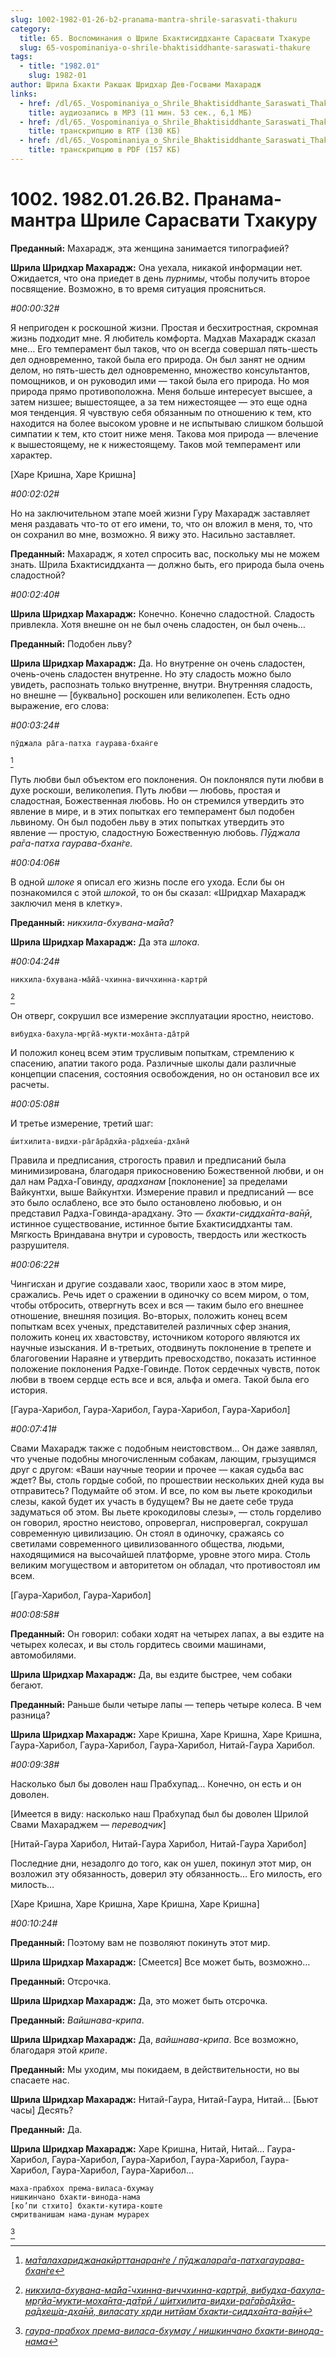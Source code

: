 ```yaml
---
slug: 1002-1982-01-26-b2-pranama-mantra-shrile-sarasvati-thakuru
category:
  title: 65. Воспоминания о Шриле Бхактисиддханте Сарасвати Тхакуре
  slug: 65-vospominaniya-o-shrile-bhaktisiddhante-saraswati-thakure
tags:
  - title: "1982.01"
    slug: 1982-01
author: Шрила Бхакти Ракшак Шридхар Дев-Госвами Махарадж
links:
  - href: /dl/65._Vospominaniya_o_Shrile_Bhaktisiddhante_Saraswati_Thakure/1002_1982.01.26.B2_SridharMj_Pranam-mantra_Shrile_Saraswati_Thakuru.mp3
    title: аудиозапись в MP3 (11 мин. 53 сек., 6,1 МБ)
  - href: /dl/65._Vospominaniya_o_Shrile_Bhaktisiddhante_Saraswati_Thakure/1002_1982.01.26.B2_SridharMj_Pranam-mantra_Shrile_Saraswati_Thakuru.rtf
    title: транскрипцию в RTF (130 КБ)
  - href: /dl/65._Vospominaniya_o_Shrile_Bhaktisiddhante_Saraswati_Thakure/1002_1982.01.26.B2_SridharMj_Pranam-mantra_Shrile_Saraswati_Thakuru.pdf
    title: транскрипцию в PDF (157 КБ)
---
```


# 1002. 1982.01.26.B2. Пранама-мантра Шриле Сарасвати Тхакуру

**Преданный:** Махарадж, эта женщина занимается типографией?

**Шрила Шридхар Махарадж:** Она уехала, никакой информации нет. Ожидается, что она приедет в день *пурнимы*, чтобы получить второе посвящение. Возможно, в то время ситуация проясниться.

*#00:00:32#*

Я непригоден к роскошной жизни. Простая и бесхитростная, скромная жизнь подходит мне. Я любитель комфорта. Мадхав Махарадж сказал мне… Его темперамент был таков, что он всегда совершал пять-шесть дел одновременно, такой была его природа. Он был занят не одним делом, но пять-шесть дел одновременно, множество консультантов, помощников, и он руководил ими — такой была его природа. Но моя природа прямо противоположна. Меня больше интересует высшее, а затем низшее; вышестоящее, а за тем нижестоящее — это еще одна моя тенденция. Я чувствую себя обязанным по отношению к тем, кто находится на более высоком уровне и не испытываю слишком большой симпатии к тем, кто стоит ниже меня. Такова моя природа — влечение к вышестоящему, не к нижестоящему. Таков мой темперамент или характер.

[Харе Кришна, Харе Кришна]

*#00:02:02#*

Но на заключительном этапе моей жизни Гуру Махарадж заставляет меня раздавать что-то от его имени, то, что он вложил в меня, то, что он сохранил во мне, возможно. Я вижу это. Насильно заставляет.

**Преданный:** Махарадж, я хотел спросить вас, поскольку мы не можем знать. Шрила Бхактисиддханта — должно быть, его природа была очень сладостной?

*#00:02:40#*

**Шрила Шридхар Махарадж:** Конечно. Конечно сладостной. Сладость привлекла. Хотя внешне он не был очень сладостен, он был очень…

**Преданный:** Подобен льву?

**Шрила Шридхар Махарадж:** Да. Но внутренне он очень сладостен, очень-очень сладостен внутренне. Но эту сладость можно было увидеть, распознать только внутренне, внутри. Внутренняя сладость, но внешне — [буквально] роскошен или великолепен. Есть одно выражение, его слова:

*#00:03:24#*

    пӯджала ра̄га-патха гаурава-бхан̇ге
[^_ftn1]

Путь любви был объектом его поклонения. Он поклонялся пути любви в духе роскоши, великолепия. Путь любви — любовь, простая и сладостная, Божественная любовь. Но он стремился утвердить это явление в мире, и в этих попытках его темперамент был подобен львиному. Он был подобен льву в этих попытках утвердить это явление — простую, сладостную Божественную любовь. *Пӯджала ра̄га-патха гаурава-бхан̇ге.*

*#00:04:06#*

В одной *шлоке* я описал его жизнь после его ухода. Если бы он познакомился с этой *шлокой*, то он бы сказал: «Шридхар Махарадж заключил меня в клетку».

**Преданный:** *никхила-бхувана-ма̄йа̄*?

**Шрила Шридхар Махарадж:** Да эта *шлока*.

*#00:04:24#*

    никхила-бхувана-ма̄йа̄-чхинна-виччхинна-картрӣ
[^_ftn2]

Он отверг, сокрушил все измерение эксплуатации яростно, неистово.

    вибудха-бахула-мр̣гйа̄-мукти-моха̄нта-да̄трӣ

И положил конец всем этим трусливым попыткам, стремлению к спасению, апатии такого рода. Различные школы дали различные концепции спасения, состояния освобождения, но он остановил все их расчеты.

*#00:05:08#*

И третье измерение, третий шаг:

    ш́итхилита-видхи-ра̄га̄ра̄дхйа-ра̄дхеш́а-дха̄нӣ

Правила и предписания, строгость правил и предписаний была минимизирована, благодаря прикосновению Божественной любви, и он дал нам Радха-Говинду, *арадханам* [поклонение] за пределами Вайкунтхи, выше Вайкунтхи. Измерение правил и предписаний — все это было ослаблено, все это было остановлено любовью, и он представил Радха-Говинда-арадхану. Это — *бхакти-сиддха̄нта-ва̄н̣ӣ*, истинное существование, истинное бытие Бхактисиддханты там. Мягкость Вриндавана внутри и суровость, твердость или жесткость разрушителя.

*#00:06:22#*

Чингисхан и другие создавали хаос, творили хаос в этом мире, сражались. Речь идет о сражении в одиночку со всем миром, о том, чтобы отбросить, отвергнуть всех и вся — таким было его внешнее отношение, внешняя позиция. Во-вторых, положить конец всем попыткам всех ученых, представителей различных сфер знания, положить конец их хвастовству, источником которого являются их научные изыскания. И в-третьих, отодвинуть поклонение в трепете и благоговении Нараяне и утвердить превосходство, показать истинное положение поклонения Радхе-Говинде. Поток сердечных чувств, поток любви в твоем сердце есть все и вся, альфа и омега. Такой была его история.

[Гаура-Харибол, Гаура-Харибол, Гаура-Харибол, Гаура-Харибол]

*#00:07:41#*

Свами Махарадж также с подобным неистовством… Он даже заявлял, что ученые подобны многочисленным собакам, лающим, грызущимся друг с другом: «Ваши научные теории и прочее — какая судьба вас ждет? Вы, столь гордые собой, по прошествии нескольких дней куда вы отправитесь? Подумайте об этом. И все, по ком вы льете крокодильи слезы, какой будет их участь в будущем? Вы не даете себе труда задуматься об этом. Вы льете крокодиловы слезы», — столь горделиво он говорил, яростно неистово, опровергал, ниспровергал, сокрушал современную цивилизацию. Он стоял в одиночку, сражаясь со светилами современного цивилизованного общества, людьми, находящимися на высочайшей платформе, уровне этого мира. Столь великим могуществом и авторитетом он обладал, что противостоял им всем.

[Гаура-Харибол, Гаура-Харибол]

*#00:08:58#*

**Преданный:** Он говорил: собаки ходят на четырех лапах, а вы ездите на четырех колесах, и вы столь гордитесь своими машинами, автомобилями.

**Шрила Шридхар Махарадж:** Да, вы ездите быстрее, чем собаки бегают.

**Преданный:** Раньше были четыре лапы — теперь четыре колеса. В чем разница?

**Шрила Шридхар Махарадж:** Харе Кришна, Харе Кришна, Харе Кришна, Гаура-Харибол, Гаура-Харибол, Гаура-Харибол, Нитай-Гаура Харибол.

*#00:09:38#*

Насколько был бы доволен наш Прабхупад… Конечно, он есть и он доволен.

[Имеется в виду: насколько наш Прабхупад был бы доволен Шрилой Свами Махараджем — *переводчик*]

[Нитай-Гаура Харибол, Нитай-Гаура Харибол, Нитай-Гаура Харибол]

Последние дни, незадолго до того, как он ушел, покинул этот мир, он возложил эту обязанность, доверил эту обязанность… Его милость, его милость…

[Харе Кришна, Харе Кришна, Харе Кришна, Харе Кришна]

*#00:10:24#*

**Преданный:** Поэтому вам не позволяют покинуть этот мир.

**Шрила Шридхар Махарадж:** [Смеется] Все может быть, возможно…

**Преданный:** Отсрочка.

**Шрила Шридхар Махарадж:** Да, это может быть отсрочка.

**Преданный:** *Вайшнава-крипа*.

**Шрила Шридхар Махарадж:** Да, *вайшнава-крипа*. Все возможно, благодаря этой *крипе*.

**Преданный:** Мы уходим, мы покидаем, в действительности, но вы спасаете нас.

**Шрила Шридхар Махарадж:** Нитай-Гаура, Нитай-Гаура, Нитай… [Бьют часы] Десять?

**Преданный:** Да.

**Шрила Шридхар Махарадж:** Харе Кришна, Нитай, Нитай… Гаура-Харибол, Гаура-Харибол, Гаура-Харибол, Гаура-Харибол, Гаура-Харибол, Гаура-Харибол, Гаура-Харибол…

    маха-прабхох према-виласа-бхумау
    нишкинчано бхакти-винода-нама
    [ко’пи стхито] бхакти-кутира-коште
    смритванишам нама-дунам мурарех
[^_ftn3]



[^_ftn1]: [*ма̄талахариджанакӣрттанаран̇ге / пӯджалара̄га-патхагаурава-бхан̇ге*](../notes/shloka/matalaharidzhanakjorttanarange-pudzhalaraga-pathagaurava-bhange.md)

[^_ftn2]: [*никхила-бхувана-ма̄йа̄-чхинна-виччхинна-картрӣ, вибудха-бахула-мр̣гйа̄-мукти-моха̄нта-да̄трӣ / ш́итхилита-видхи-ра̄га̄ра̄дхйа-ра̄дхеш́а-дха̄нӣ, виласату хр̣ди нитйам̇ бхакти-сиддха̄нта-ва̄н̣ӣ*](../notes/shloka/nikhila-bhuvana-maja-chhinna-vichchhinna.md)

[^_ftn3]: [*гаура-прабхох према-виласа-бхумау / нишкинчано бхакти-винода-нама*](../notes/shloka/gaura-prabhoh-prema-vilasa-bhumau.md)
